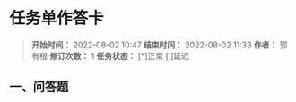 [//]: # (注释
  Date: 2022-08-05 16:54:31
  LastEditors: gyg
  LastEditTime: 2022-08-05 16:55:17
  FilePath: \note\郭有根-第十九次作业.md
)
# 任务单作答卡

>**开始时间：** 2022-08-02 10:47 **结束时间：** 2022-08-02 11:33
**作者：** 郭有根 **修订次数：** 1 **任务状态：** [*]正常 [ ]延迟

## 一、问答题